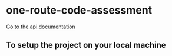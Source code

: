 # one-route-code-assessment

[Go to the api documentation](https://documenter.getpostman.com/view/7669287/UzBqpkNK)

## To setup the project on your local machine
